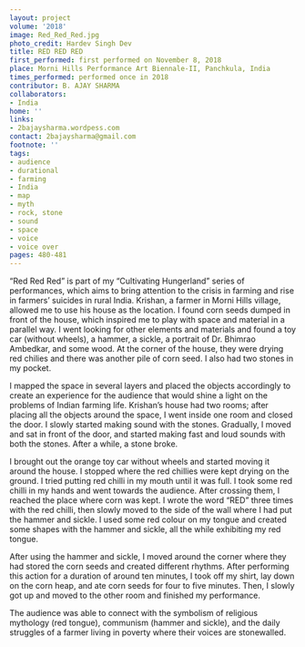```yaml
---
layout: project
volume: '2018'
image: Red_Red_Red.jpg
photo_credit: Hardev Singh Dev
title: RED RED RED
first_performed: first performed on November 8, 2018
place: Morni Hills Performance Art Biennale-II, Panchkula, India
times_performed: performed once in 2018
contributor: B. AJAY SHARMA
collaborators:
- India
home: ''
links:
- 2bajaysharma.wordpess.com
contact: 2bajaysharma@gmail.com
footnote: ''
tags:
- audience
- durational
- farming
- India
- map
- myth
- rock, stone
- sound
- space
- voice
- voice over
pages: 480-481
---
```



“Red Red Red” is part of my “Cultivating Hungerland” series of performances, which aims to bring attention to the crisis in farming and rise in farmers’ suicides in rural India. Krishan, a farmer in Morni Hills village, allowed me to use his house as the location. I found corn seeds dumped in front of the house, which inspired me to play with space and material in a parallel way. I went looking for other elements and materials and found a toy car (without wheels), a hammer, a sickle, a portrait of Dr. Bhimrao Ambedkar, and some wood. At the corner of the house, they were drying red chilies and there was another pile of corn seed. I also had two stones in my pocket.

I mapped the space in several layers and placed the objects accordingly to create an experience for the audience that would shine a light on the problems of Indian farming life. Krishan’s house had two rooms; after placing all the objects around the space, I went inside one room and closed the door. I slowly started making sound with the stones. Gradually, I moved and sat in front of the door, and started making fast and loud sounds with both the stones. After a while, a stone broke.

I brought out the orange toy car without wheels and started moving it around the house. I stopped where the red chillies were kept drying on the ground. I tried putting red chilli in my mouth until it was full. I took some red chilli in my hands and went towards the audience. After crossing them, I reached the place where corn was kept. I wrote the word “RED” three times with the red chilli, then slowly moved to the side of the wall where I had put the hammer and sickle. I used some red colour on my tongue and created some shapes with the hammer and sickle, all the while exhibiting my red tongue.

After using the hammer and sickle, I moved around the corner where they had stored the corn seeds and created different rhythms. After performing this action for a duration of around ten minutes, I took off my shirt, lay down on the corn heap, and ate corn seeds for four to five minutes. Then, I slowly got up and moved to the other room and finished my performance.

The audience was able to connect with the symbolism of religious mythology (red tongue), communism (hammer and sickle), and the daily struggles of a farmer living in poverty where their voices are stonewalled.

